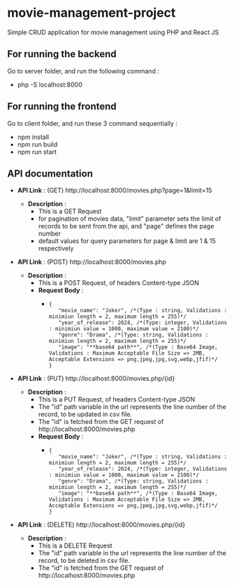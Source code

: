 # movie-management-project
Simple CRUD application for movie management using PHP and React JS

## For running the backend
Go to server folder, and run the following command :
* php -S localhost:8000

## For running the frontend
Go to client folder, and run these 3 command sequentially :
* npm install
* npm run build
* npm run start

## API documentation

* **API Link** : (GET) http://localhost:8000/movies.php?page=1&limit=15
  * **Description** :
    * This is a GET Request
    * for pagination of movies data, "limit" parameter sets the limit of records to be sent from the api, and "page" defines the page number
    * default values for query parameters for page & limit are 1 & 15 respectively
   
* **API Link** : (POST) http://localhost:8000/movies.php
  * **Description** :
    * This is a POST Request, of headers Content-type JSON
    * **Request Body** :
      *  ```
         {
            "movie_name": "Joker", /*(Type : string, Validations : minimiun length = 2, maximum length = 255)*/
            "year_of_release": 2024, /*(Type: integer, Validations : minimiun value = 1000, maximum value = 2100)*/
            "genre": "Drama", /*(Type: string, Validations : minimiun length = 2, maximum length = 255)*/
            "image": "**base64 path**", /*(Type : Base64 Image, Validations : Maximum Acceptable File Size => 2MB, Acceptable Extensions => png,jpeg,jpg,svg,webp,jfif)*/
         }
         ```

* **API Link** : (PUT) http://localhost:8000/movies.php/{id}
  * **Description** :
    * This is a PUT Request, of headers Content-type JSON
    * The "id" path variable in the url represents the line number of the record, to be updated in csv file.
    * The "id" is fetched from the GET request of http://localhost:8000/movies.php
    * **Request Body** :
      *  ```
         {
            "movie_name": "Joker", /*(Type : string, Validations : minimiun length = 2, maximum length = 255)*/
            "year_of_release": 2024, /*(Type: integer, Validations : minimiun value = 1000, maximum value = 2100)*/
            "genre": "Drama", /*(Type: string, Validations : minimiun length = 2, maximum length = 255)*/
            "image": "**base64 path**", /*(Type : Base64 Image, Validations : Maximum Acceptable File Size => 2MB, Acceptable Extensions => png,jpeg,jpg,svg,webp,jfif)*/
         }
         ```

* **API Link** : (DELETE) http://localhost:8000/movies.php/{id}
  * **Description** :
    * This is a DELETE Request
    * The "id" path variable in the url represents the line number of the record, to be deleted in csv file.
    * The "id" is fetched from the GET request of http://localhost:8000/movies.php
